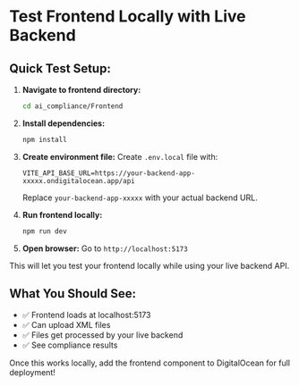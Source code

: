 # Test Frontend Locally with Live Backend

## Quick Test Setup:

1. **Navigate to frontend directory:**
   ```bash
   cd ai_compliance/Frontend
   ```

2. **Install dependencies:**
   ```bash
   npm install
   ```

3. **Create environment file:**
   Create `.env.local` file with:
   ```
   VITE_API_BASE_URL=https://your-backend-app-xxxxx.ondigitalocean.app/api
   ```
   Replace `your-backend-app-xxxxx` with your actual backend URL.

4. **Run frontend locally:**
   ```bash
   npm run dev
   ```

5. **Open browser:**
   Go to `http://localhost:5173`

This will let you test your frontend locally while using your live backend API.

## What You Should See:
- ✅ Frontend loads at localhost:5173
- ✅ Can upload XML files
- ✅ Files get processed by your live backend
- ✅ See compliance results

Once this works locally, add the frontend component to DigitalOcean for full deployment!